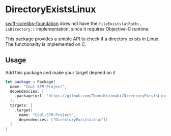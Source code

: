 # DirectoryExistsLinux

[swift-corelibs-foundation](https://github.com/apple/swift-corelibs-foundation) does not have the `fileExists(atPath:, isDirectory:)` implementation, since it requires Objective-C runtime. 

This package provides a simple API to check if a directory exists in Linux. The functionality is implemented on C. 

## Usage

Add this package and make your target depend on it

```swift
let package = Package(
  name: "Cool-SPM-Project",
  dependencies: [
    .package(url: "https://github.com/TommiKivimaki/DirectoryExistsLinux", .branch("master"))
  ],
  targets: [
    .target(
      name: "Cool-SPM-Project",
      dependencies: ["DirectoryExistsLinux"])
  ]
)
  ```
  
